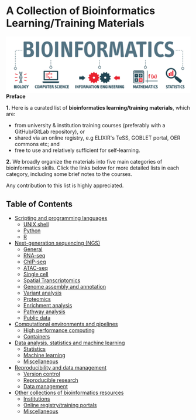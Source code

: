  
# A Collection of Bioinformatics Learning/Training Materials

<img src="image/bioinformatics.png"
     alt="A other-collections-of-bioinformatics-resources"
     style="float: left; margin-right: 16px;" />

**Preface**

**1.** Here is a curated list of **bioinformatics learning/training materials**, which are:

 - from university & institution training courses (preferably with a GitHub/GitLab repository), or
 - shared via an online registry, e.g ELIXIR's TeSS, GOBLET portal, OER commons etc; and
 - free to use and relatively sufficient for self-learning. 

**2.** We broadly organize the materials into five main categories of bioinformatics skills. Click the links below for more detailed lists in each category, including some brief notes to the courses. 

 
Any contribution to this list is highly appreciated.
 


## Table of Contents 
- [Scripting and programming languages](sections/scripting-and-programming-languages.md#scripting-and-programming-languages)
  - [UNIX shell](sections/scripting-and-programming-languages.md#unix-shell)
  - [Python](sections/scripting-and-programming-languages.md#python)
  - [R](sections/scripting-and-programming-languages.md#r)
- [Next-generation sequencing (NGS)](sections/next-generation-sequencing-ngs.md#next-generation-sequencing-ngs)
  - [General](sections/next-generation-sequencing-ngs.md#general)
  - [RNA-seq](sections/next-generation-sequencing-ngs.md#rna-seq)
  - [ChIP-seq](sections/next-generation-sequencing-ngs.md#chip-seq)
  - [ATAC-seq](sections/next-generation-sequencing-ngs.md#atac-seq)  
  - [Single cell](sections/next-generation-sequencing-ngs.md#single-cell)
  - [Spatial Transcriptomics](sections/next-generation-sequencing-ngs.md#spatial-transcriptomics)
  - [Genome assembly and annotation](sections/next-generation-sequencing-ngs.md#genome-assembly-and-annotation) 
  - [Variant analysis](sections/next-generation-sequencing-ngs.md#variant-analysis)
  - [Proteomics](sections/next-generation-sequencing-ngs.md#proteomics)
  - [Enrichment analysis](sections/next-generation-sequencing-ngs.md#enrichment-analysis)
  - [Pathway analysis](sections/next-generation-sequencing-ngs.md#pathway-analysis)
  - [Public data](sections/next-generation-sequencing-ngs.md#public-data)
- [Computational environments and pipelines](sections/computational-environments-and-pipelines.md#computational-environments-and-pipelines)
  - [High performance computing](sections/computational-environments-and-pipelines.md#high-performance-computing)
  - [Containers](sections/computational-environments-and-pipelines.md#containers)
- [Data analysis, statistics and machine learning](sections/data-analysis-statistics-and-machine-learning.md#data-analysis-statistics-and-machine-learning)
  - [Statistics](sections/data-analysis-statistics-and-machine-learning.md#statistics)
  - [Machine learning](sections/data-analysis-statistics-and-machine-learning.md#machine-learning)
  - [Miscellaneous](sections/data-analysis-statistics-and-machine-learning.md#miscellaneous)
- [Reproducibility and data management](sections/reproducibility-and-data-management.md#reproducibility-and-data-management)
  - [Version control](sections/reproducibility-and-data-management.md#git)
  - [Reproducible research](sections/reproducibility-and-data-management.md#reproducible-research)
  - [Data management](sections/reproducibility-and-data-management.md#data-management)
- [Other collections of bioinformatics resources](sections/other-collections.md#other-collections-of-bioinformatics-resources)
  - [Institutions](sections/other-collections.md#institutions)
  - [Online registry/training portals](sections/other-collections.md#online-registrytraining-portals)
  - [Miscellaneous](sections/other-collections.md#miscellaneous)

 
